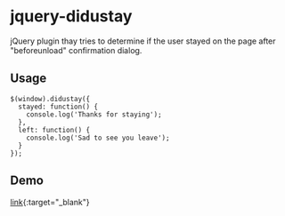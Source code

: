 # jquery-didustay

jQuery plugin thay tries to determine if the user stayed on the page after "beforeunload" confirmation dialog.

## Usage

```
$(window).didustay({
  stayed: function() {
    console.log('Thanks for staying');
  },
  left: function() {
    console.log('Sad to see you leave');
  }
});
```

## Demo

[link](http://jsfiddle.net/ossipoff/u0v752aj/show){:target="_blank"}
